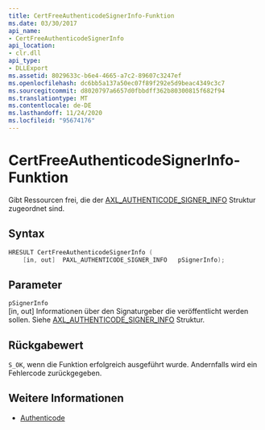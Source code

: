 ```yaml
---
title: CertFreeAuthenticodeSignerInfo-Funktion
ms.date: 03/30/2017
api_name:
- CertFreeAuthenticodeSignerInfo
api_location:
- clr.dll
api_type:
- DLLExport
ms.assetid: 8029633c-b6e4-4665-a7c2-89607c3247ef
ms.openlocfilehash: dc6bb5a137a50ec07f89f292e5d9beac4349c3c7
ms.sourcegitcommit: d8020797a6657d0fbbdff362b80300815f682f94
ms.translationtype: MT
ms.contentlocale: de-DE
ms.lasthandoff: 11/24/2020
ms.locfileid: "95674176"
---
```

# <a name="certfreeauthenticodesignerinfo-function"></a>CertFreeAuthenticodeSignerInfo-Funktion

Gibt Ressourcen frei, die der [AXL_AUTHENTICODE_SIGNER_INFO](axl-authenticode-signer-info-structure.md) Struktur zugeordnet sind.  
  
## <a name="syntax"></a>Syntax  
  
```cpp  
HRESULT CertFreeAuthenticodeSignerInfo (  
    [in, out]  PAXL_AUTHENTICODE_SIGNER_INFO   pSignerInfo);  
```  
  
## <a name="parameters"></a>Parameter  

 `pSignerInfo`  
 [in, out] Informationen über den Signaturgeber die veröffentlicht werden sollen. Siehe [AXL_AUTHENTICODE_SIGNER_INFO](axl-authenticode-signer-info-structure.md) Struktur.  
  
## <a name="return-value"></a>Rückgabewert  

 `S_OK`, wenn die Funktion erfolgreich ausgeführt wurde. Andernfalls wird ein Fehlercode zurückgegeben.  
  
## <a name="see-also"></a>Weitere Informationen

- [Authenticode](index.md)
